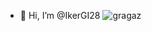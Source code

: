 - 👋 Hi, I’m @IkerGI28
![gragaz]([https://github.com/user-attachments/assets/aa1eba80-418b-48b4-9374-6d09bcbd7172](https://steamuserimages-a.akamaihd.net/ugc/2044121906874856939/18013965C98DBFF7CC65C3BB0D5D2464B3EB8808/?imw=637&imh=358&ima=fit&impolicy=Letterbox&imcolor=%23000000&letterbox=true))

